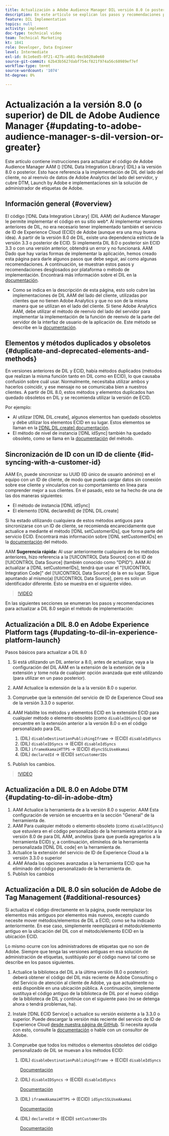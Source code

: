 ```yaml
---
title: Actualización a Adobe Audience Manager DIL versión 8.0 (o posterior)
description: En este artículo se explican los pasos y recomendaciones para actualizar el código de Data Integration Library (DIL) de Adobe Audience Manager AAM () a la versión 8.0 o posterior. Esto hace referencia a la implementación de DIL del lado del cliente, no al reenvío de datos de Adobe Analytics del lado del servidor, y cubre DTM, Launch by Adobe e implementaciones sin la solución de administrador de etiquetas de Adobe.
feature: DIL Implementation
topics: null
activity: implement
doc-type: technical video
team: Technical Marketing
kt: 1841
role: Developer, Data Engineer
level: Intermediate
exl-id: 8c1e6ed5-0f21-427b-a681-0ecb020a0e60
source-git-commit: 62b43b5627dabf754cf821f974a56c60989ef7ef
workflow-type: tm+mt
source-wordcount: '1074'
ht-degree: 0%

---
```


# Actualización a la versión 8.0 (o superior) de DIL de Adobe Audience Manager {#updating-to-adobe-audience-manager-s-dil-version-or-greater}

Este artículo contiene instrucciones para actualizar el código de Adobe Audience Manager AAM () [!DNL Data Integration Library] (DIL) a la versión 8.0 o posterior. Esto hace referencia a la implementación de DIL del lado del cliente, no al reenvío de datos de Adobe Analytics del lado del servidor, y cubre DTM, Launch by Adobe e implementaciones sin la solución de administrador de etiquetas de Adobe.

## Información general {#overview}

El código [!DNL Data Integration Library] (DIL AAM) del Audience Manager le permite implementar el código en su sitio web*. Al implementar versiones anteriores de DIL, no era necesario tener implementado también el servicio de ID de Experience Cloud (ECID) de Adobe (aunque era una muy buena idea). A partir de la versión 8.0 de DIL, existe una dependencia estricta de la versión 3.3 o posterior de ECID. Si implementa DIL 8.0 o posterior sin ECID 3.3 o con una versión anterior, obtendrá un error y no funcionará. AAM Dado que hay varias formas de implementar la aplicación, hemos creado esta página para darle algunos pasos que debe seguir, así como algunas recomendaciones. A continuación, se muestran estos pasos y recomendaciones desglosados por plataforma o método de implementación. Encontrará más información sobre el DIL en la [documentación](https://experienceleague.adobe.com/docs/audience-manager/user-guide/dil-api/dil-overview.html?lang=es).

* Como se indica en la descripción de esta página, esto solo cubre las implementaciones de DIL AAM del lado del cliente, utilizadas por clientes que no tienen Adobe Analytics y que no son de la misma manera que se utilizan en el lado del cliente. Si tiene Adobe Analytics AAM, debe utilizar el método de reenvío del lado del servidor para implementar la implementación de la función de reenvío de la parte del servidor de la interfaz de usuario de la aplicación de. Este método se describe en la [documentación](https://experienceleague.adobe.com/docs/analytics/admin/admin-tools/server-side-forwarding/ssf.html?lang=es).

## Elementos y métodos duplicados y obsoletos {#duplicate-and-deprecated-elements-and-methods}

En versiones anteriores de DIL y ECID, había métodos duplicados (métodos que realizan la misma función tanto en DIL como en ECID), lo que causaba confusión sobre cuál usar. Normalmente, necesitaba utilizar ambos y hacerlos coincidir, y ese mensaje no se comunicaba bien a nuestros clientes. A partir de DIL 8.0, estos métodos y elementos duplicados han quedado obsoletos en DIL y se recomienda utilizar la versión de ECID.

Por ejemplo:

* Al utilizar [!DNL DIL.create], algunos elementos han quedado obsoletos y debe utilizar los elementos ECID en su lugar. Estos elementos se llaman en la [[!DNL DIL.create] documentación](https://experienceleague.adobe.com/docs/audience-manager/user-guide/dil-api/class-level-dil-methods/dil-create.html?lang=es).
* El método de nivel de instancia [!DNL idSync] también ha quedado obsoleto, como se llama en la [documentación](https://experienceleague.adobe.com/docs/audience-manager/user-guide/dil-api/dil-instance-methods.html?lang=es) del método.

## Sincronización de ID con un ID de cliente {#id-syncing-with-a-customer-id}

AAM En, puede sincronizar su UUID (ID único de usuario anónimo) en el equipo con un ID de cliente, de modo que pueda cargar datos sin conexión sobre ese cliente y vincularlos con su comportamiento en línea para comprender mejor a sus clientes. En el pasado, esto se ha hecho de una de las dos maneras siguientes:

* El método de instancia [!DNL idSync]
* El elemento [!DNL declaredId] de [!DNL DIL.create]

Si ha estado utilizando cualquiera de estos métodos antiguos para sincronizarse con un ID de cliente, se recomienda encarecidamente que actualice a mediante el método [!DNL setCustomerIDs], que forma parte del servicio ECID. Encontrará más información sobre [!DNL setCustomerIDs] en la [documentación](https://experienceleague.adobe.com/docs/id-service/using/id-service-api/methods/setcustomerids.html?lang=es) del método.

AAM **Sugerencia rápida:** Al usar anteriormente cualquiera de los métodos anteriores, hizo referencia a la [!UICONTROL Data Source] con el ID de [!UICONTROL Data Source] (también conocido como &quot;DPID&quot;). AAM Al actualizar a [!DNL setCustomerIDs], tendrá que usar el &quot;[!UICONTROL Integration Code]&quot; del [!UICONTROL Data Source] de la en su lugar. Sigue apuntando al mismo(a) [!UICONTROL Data Source], pero es solo un identificador diferente. Esto se muestra en el siguiente vídeo.

>[!VIDEO](https://video.tv.adobe.com/v/23873/?quality=12)

En las siguientes secciones se enumeran los pasos y recomendaciones para actualizar a DIL 8.0 según el método de implementación:

## Actualización a DIL 8.0 en Adobe Experience Platform tags {#updating-to-dil-in-experience-platform-launch}

Pasos básicos para actualizar a DIL 8.0

1. Si está utilizando un DIL anterior a 8.0, antes de actualizar, vaya a la configuración del DIL AAM en la extensión de la extensión de la extensión y tome nota de cualquier opción avanzada que esté utilizando (para utilizar en un paso posterior).
1. AAM Actualice la extensión de la a la versión 8.0 o superior.
1. Compruebe que la extensión del servicio de ID de Experience Cloud sea de la versión 3.3.0 o superior.
1. AAM Habilite los métodos y elementos ECID en la extensión ECID para cualquier método o elemento obsoleto (como `disableIDSyncs`) que se encuentre en la extensión anterior a la versión 8.0 o en el código personalizado para DIL.

   1. (DIL) `disableDestinationPublishingIframe` -> (ECID) `disableIdSyncs`
   1. (DIL) `disableIDSyncs` -> (ECID) `disableIdSyncs`
   1. (DIL) `iframeAkamaiHTTPS` -> (ECID) `dSyncSSLUseAkamai`
   1. (DIL) `declaredId` -> (ECID) `setCustomerIDs`

1. Publish los cambios.

>[!VIDEO](https://video.tv.adobe.com/v/23874/?quality=12)

## Actualización a DIL 8.0 en Adobe DTM {#updating-to-dil-in-adobe-dtm}

1. AAM Actualice la herramienta de a la versión 8.0 o superior. AAM Esta configuración de versión se encuentra en la sección &quot;General&quot; de la herramienta de.
1. AAM Para cualquier método o elemento obsoleto (como `disableIDSyncs`) que estuviera en el código personalizado de la herramienta anterior a la versión 8.0 de para DIL AAM, anótelos (para que pueda agregarlos a la herramienta ECID) y, a continuación, elimínelos de la herramienta personalizada [!DNL DIL code] en la herramienta de.
1. Actualice la extensión del servicio de ID de Experience Cloud a la versión 3.3.0 o superior
1. AAM Añada las opciones avanzadas a la herramienta ECID que ha eliminado del código personalizado de la herramienta de.
1. Publish los cambios

## Actualización a DIL 8.0 sin solución de Adobe de Tag Management {#additional-resources}

Si actualiza el código directamente en la página, puede reemplazar los elementos más antiguos por elementos más nuevos, excepto cuando necesite mover métodos/elementos de DIL a ECID, como se ha indicado anteriormente. En ese caso, simplemente reemplazará el método/elemento antiguo en la ubicación del DIL con el método/elemento ECID en la ubicación ECID.

Lo mismo ocurre con los administradores de etiquetas que no son de Adobe. Siempre que tenga las versiones antiguas en esa solución de administración de etiquetas, sustitúyalo por el código nuevo tal como se describe en los pasos siguientes.

1. Actualice la biblioteca del DIL a la última versión (8.0 o posterior): deberá obtener el código del DIL más reciente de Adobe Consulting o del Servicio de atención al cliente de Adobe, ya que actualmente no está disponible en una ubicación pública. A continuación, simplemente sustituya el código antiguo de la biblioteca de DIL por el nuevo código de la biblioteca de DIL y continúe con el siguiente paso (no se detenga ahora o tendrá problemas, ha).
1. Instale [!DNL ECID Service] o actualice su versión existente a la 3.3.0 o superior. Puede descargar la versión más reciente del servicio de ID de Experience Cloud [desde nuestra página de GitHub](https://github.com/Adobe-Marketing-Cloud/id-service/releases). Si necesita ayuda con esto, consulte la [documentación](https://experienceleague.adobe.com/docs/id-service/using/home.html?lang=es) o hable con un consultor de Adobe.

1. Compruebe que todos los métodos o elementos obsoletos del código personalizado de DIL se muevan a los métodos ECID:

   1. (DIL) `disableDestinationPublishingIframe` -> (ECID) `disableIdSyncs`

      [Documentación](https://experienceleague.adobe.com/docs/id-service/using/id-service-api/configurations/disableidsync.html?lang=es)

   1. (DIL) `disableIDSyncs` -> (ECID) `disableIdSyncs`

      [Documentación](https://experienceleague.adobe.com/docs/id-service/using/id-service-api/configurations/disableidsync.html?lang=es)

   1. (DIL) `iframeAkamaiHTTPS` -> (ECID) `idSyncSSLUseAkamai`

      [Documentación](https://experienceleague.adobe.com/docs/audience-manager/user-guide/dil-api/class-level-dil-methods/dil-create.html?lang=es)

   1. (DIL) `declaredId` -> (ECID) `setCustomerIDs`

      [Documentación](https://experienceleague.adobe.com/docs/id-service/using/id-service-api/methods/setcustomerids.html?lang=es)
